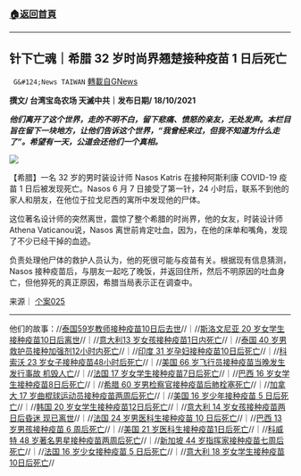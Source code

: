 ###  [:house:返回首頁](https://github.com/ourhimalayas/txt)
---


## 针下亡魂｜希腊 32 岁时尚界翘楚接种疫苗 1 日后死亡
` G&#124;News TAIWAN` [轉載自GNews](https://gnews.org/zh-hans/1601320/)

**撰文/ 台湾宝岛农场 天滅中共｜发布日期/ 18/10/2021**

***他们离开了这个世界，走的不明不白，留下悲痛、愤怒的亲友，无处发声。本栏目旨在留下一块地方，让他们告诉这个世界，“我曾经来过，但我不知道为什么走了”。希望有一天，公道会还他们一个真相。***

![](https://assets.gnews.org/wp-content/uploads/2021/10/35-1.jpg)

【希腊】一名 32 岁的男时装设计师 Nasos Katris 在接种阿斯利康 COVID-19 疫苗 1 日后被发现死亡。Nasos 6 月 7 日接受了第一针，24 小时后，联系不到他的家人和朋友，在他位于拉戈尼西的寓所中发现他的尸体。

这位著名设计师的突然离世，震惊了整个希腊的时尚界，他的女友，时装设计师 Athena Vaticanou说，Nasos 离世前肯定吐血，因为，在他的床单和嘴角，发现了不少已经干掉的血迹。

负责处理他尸体的救护人员认为，他的死很可能与疫苗有关。根据现有信息猜测，Nasos 接种疫苗后，与朋友一起吃了晚饭，并返回住所，然后不明原因的吐血身亡，但他猝死的真正原因，希腊当局表示正在调查中。

来源｜ [个案025](https://www.in.gr/2021/06/09/greece/nasos-katris-mystiriodis-thanatos-tou-32xronou-stylista-eixe-emvoliastei-astrazeneca/)

* * *

他们的故事：//[泰国59岁教师接种疫苗10日后去世](https://gnews.org/zh-hans/1568655/)//｜//[斯洛文尼亚 20 岁女学生接种疫苗10日后离世](https://gnews.org/zh-hans/1568651/)//｜//[意大利13 岁女孩接种疫苗1日内死亡](https://gnews.org/zh-hans/1570142/)//｜//[泰国 40 岁男救护员接种加强剂12小时内死亡](https://gnews.org/zh-hans/1570178/)//｜//[印度 31 岁孕妇接种疫苗10日后死亡](https://gnews.org/zh-hans/1572214/)//｜//[科索沃 23 岁女子接种疫苗48小时后死亡](https://gnews.org/zh-hans/1572347/)//｜//[美国 66 岁飞行员接种疫苗当晚发生发行事故 机毁人亡](https://gnews.org/zh-hans/1574200/)//｜//[法国 17 岁女学生接种疫苗7日后死亡](https://gnews.org/zh-hans/1574535/)//｜//[巴西 16 岁女学生接种疫苗8日后死亡](https://gnews.org/zh-hans/1576377/)//｜//[希腊 60 岁男检察官接种疫苗后肺栓塞死亡](https://gnews.org/zh-hans/1576437/)//｜//[加拿大 17 岁曲棍球运动员接种疫苗两周后死亡](https://gnews.org/zh-hans/1578774/)//｜//[美国 16 岁少年接种疫苗 5 日后死亡](https://gnews.org/zh-hans/1581220/)//｜//[韩国 20 岁女学生接种疫苗12日后死亡](https://gnews.org/zh-hans/1582698/)//｜//[意大利 14 岁女孩接种疫苗两日后昏迷 现已离世](https://gnews.org/zh-hans/1582909/)//｜//[法国 24 岁男医科生接种疫苗 10 日后死亡](https://gnews.org/zh-hans/1589503/)//｜//[巴西 13 岁男孩接种疫苗 6 周后死亡](https://gnews.org/zh-hans/1593122/)//｜//[美国 21 岁医科生接种疫苗1日后死亡](https://gnews.org/zh-hans/1596153/)//｜//[科威特 48 岁著名男星接种疫苗两周后死亡](https://gnews.org/zh-hans/1597333/)//｜//[新加坡 44 岁指挥家接种疫苗七周后死亡](https://gnews.org/zh-hans/1597702/)//｜//[法国 16 岁少女接种疫苗 5 日后死亡](https://gnews.org/zh-hans/1598913/)//｜//[意大利 18 岁女学生接种疫苗10日后死亡](https://gnews.org/zh-hans/1599033/)//
